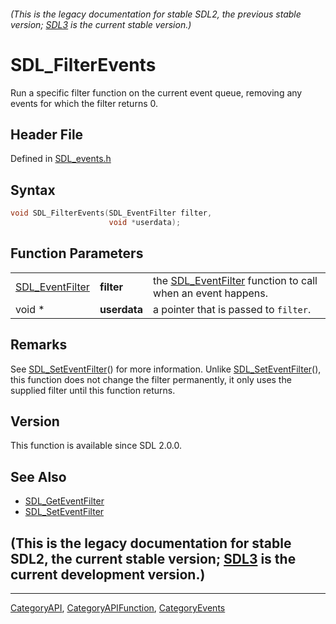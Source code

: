 ###### (This is the legacy documentation for stable SDL2, the previous stable version; [SDL3](https://wiki.libsdl.org/SDL3/) is the current stable version.)
# SDL_FilterEvents

Run a specific filter function on the current event queue, removing any events for which the filter returns 0.

## Header File

Defined in [SDL_events.h](https://github.com/libsdl-org/SDL/blob/SDL2/include/SDL_events.h)

## Syntax

```c
void SDL_FilterEvents(SDL_EventFilter filter,
                      void *userdata);
```

## Function Parameters

|                                    |              |                                                                                |
| ---------------------------------- | ------------ | ------------------------------------------------------------------------------ |
| [SDL_EventFilter](SDL_EventFilter) | **filter**   | the [SDL_EventFilter](SDL_EventFilter) function to call when an event happens. |
| void *                             | **userdata** | a pointer that is passed to `filter`.                                          |

## Remarks

See [SDL_SetEventFilter](SDL_SetEventFilter)() for more information. Unlike
[SDL_SetEventFilter](SDL_SetEventFilter)(), this function does not change
the filter permanently, it only uses the supplied filter until this
function returns.

## Version

This function is available since SDL 2.0.0.

## See Also

- [SDL_GetEventFilter](SDL_GetEventFilter)
- [SDL_SetEventFilter](SDL_SetEventFilter)


## (This is the legacy documentation for stable SDL2, the current stable version; [SDL3](https://wiki.libsdl.org/SDL3/) is the current development version.)



----
[CategoryAPI](CategoryAPI), [CategoryAPIFunction](CategoryAPIFunction), [CategoryEvents](CategoryEvents)

